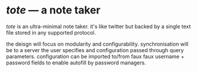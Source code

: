 # *tote* &mdash; a note taker

_tote_ is an ultra-minimal note taker. 
it's like twitter but backed by a single text file stored in any supported protocol.

the deisgn will focus on modularity and configurability. 
synchronisation will be to a server the user specifies and configuration passed through query parameters.
configuration can be imported to/from faux faux username + password fields to enable autofill by password managers.
